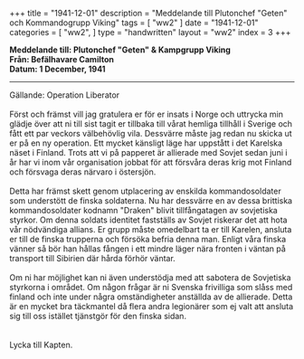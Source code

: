 +++
title = "1941-12-01"
description = "Meddelande till Plutonchef \"Geten\" och Kommandogrupp Viking"
tags = [
    "ww2"
]
date = "1941-12-01"
categories = [
    "ww2",
]
type = "handwritten"
layout = "ww2"
index = 3
+++

**Meddelande till: Plutonchef "Geten" & Kampgrupp Viking**
\
**Från: Befälhavare Camilton**
\
**Datum: 1 December, 1941**

---
Gällande: Operation Liberator
\
\
Först och främst vill jag gratulera er för er insats i Norge och uttrycka min glädje över att ni till sist tagit er tillbaka till vårat hemliga tillhåll i Sverige och fått ett par veckors välbehövlig vila. Dessvärre måste jag redan nu skicka ut er på en ny  operation. Ett mycket känsligt läge har uppstått i det Karelska näset i Finland. Trots att vi på papperet är allierade med Sovjet sedan juni i år har vi inom vår organisation jobbat för att försvåra deras krig mot Finland och försvaga deras närvaro i östersjön.
\
\
Detta har främst skett genom utplacering av enskilda kommandosoldater som understött de finska soldaterna. Nu har dessvärre en av dessa brittiska kommandosoldater kodnamn "Draken" blivit tillfångatagen av sovjetiska styrkor. Om denna soldats identitet fastställs av Sovjet riskerar det att hota vår nödvändiga allians.  Er grupp måste omedelbart ta er till Karelen, ansluta er till de finska trupperna och försöka befria denna man. Enligt våra finska vänner så bör han hållas fången i ett mindre läger nära fronten i väntan på transport till Sibirien där hårda förhör väntar. 
\
\
Om ni har möjlighet kan ni även understödja med att sabotera de Sovjetiska styrkorna i området. Om någon frågar är ni Svenska frivilliga som slåss med finland och inte under några omständigheter anställda av de allierade. Detta är en mycket bra täckmantel då flera andra legionärer som ej valt att ansluta sig till oss istället tjänstgör för den finska sidan. 
\
\
\
Lycka till Kapten.
